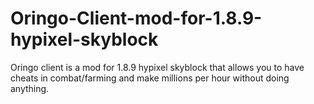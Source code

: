 # Oringo-Client-mod-for-1.8.9-hypixel-skyblock
Oringo client is a mod for 1.8.9 hypixel skyblock that allows you to have cheats in combat/farming and make millions per hour without doing anything.
